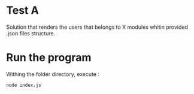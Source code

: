 # Test A

Solution that renders the users that belongs to X modules whitin provided .json files structure.

# Run the program

Withing the folder directory, execute :

`node index.js`
